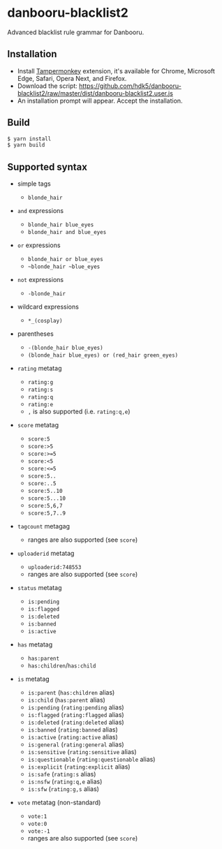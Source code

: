 # danbooru-blacklist2

Advanced blacklist rule grammar for Danbooru.

## Installation

- Install [Tampermonkey](https://tampermonkey.net/) extension, it's available for Chrome, Microsoft Edge, Safari, Opera Next, and Firefox.
- Download the script: https://github.com/hdk5/danbooru-blacklist2/raw/master/dist/danbooru-blacklist2.user.js
- An installation prompt will appear. Accept the installation.

## Build

```sh
$ yarn install
$ yarn build
```

## Supported syntax

- simple tags

  - `blonde_hair`

- `and` expressions

  - `blonde_hair blue_eyes`
  - `blonde_hair and blue_eyes`

- `or` expressions

  - `blonde_hair or blue_eyes`
  - `~blonde_hair ~blue_eyes`

- `not` expressions

  - `-blonde_hair`

- wildcard expressions

  - `*_(cosplay)`

- parentheses

  - `-(blonde_hair blue_eyes)`
  - `(blonde_hair blue_eyes) or (red_hair green_eyes)`

- `rating` metatag

  - `rating:g`
  - `rating:s`
  - `rating:q`
  - `rating:e`
  - `,` is also supported (i.e. `rating:q,e`)

- `score` metatag

  - `score:5`
  - `score:>5`
  - `score:>=5`
  - `score:<5`
  - `score:<=5`
  - `score:5..`
  - `score:..5`
  - `score:5..10`
  - `score:5...10`
  - `score:5,6,7`
  - `score:5,7..9`

- `tagcount` metagag

  - ranges are also supported (see `score`)

- `uploaderid` metatag

  - `uploaderid:748553`
  - ranges are also supported (see `score`)

- `status` metatag

  - `is:pending`
  - `is:flagged`
  - `is:deleted`
  - `is:banned`
  - `is:active`

- `has` metatag

  - `has:parent`
  - `has:children`/`has:child`

- `is` metatag
  - `is:parent` (`has:children` alias)
  - `is:child` (`has:parent` alias)
  - `is:pending` (`rating:pending` alias)
  - `is:flagged` (`rating:flagged` alias)
  - `is:deleted` (`rating:deleted` alias)
  - `is:banned` (`rating:banned` alias)
  - `is:active` (`rating:active` alias)
  - `is:general` (`rating:general` alias)
  - `is:sensitive` (`rating:sensitive` alias)
  - `is:questionable` (`rating:questionable` alias)
  - `is:explicit` (`rating:explicit` alias)
  - `is:safe` (`rating:s` alias)
  - `is:nsfw` (`rating:q,e` alias)
  - `is:sfw` (`rating:g,s` alias)

- `vote` metatag (non-standard)
  - `vote:1`
  - `vote:0`
  - `vote:-1`
  - ranges are also supported (see `score`)
